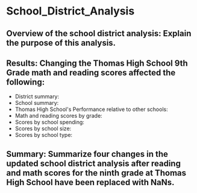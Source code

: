 # School_District_Analysis
## Overview of the school district analysis: Explain the purpose of this analysis.

## Results: Changing the Thomas High School 9th Grade math and reading scores affected the following:
- District summary:
- School summary:
- Thomas High School's Performance relative to other schools:
- Math and reading scores by grade:
- Scores by school spending:
- Scores by school size:
- Scores by school type:

## Summary: Summarize four changes in the updated school district analysis after reading and math scores for the ninth grade at Thomas High School have been replaced with NaNs.
